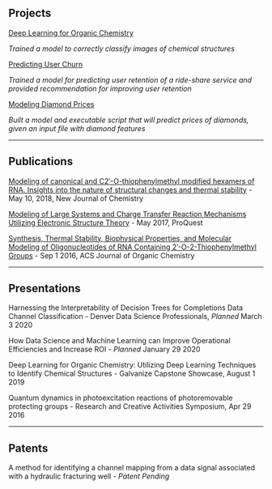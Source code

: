 ## Projects

[Deep Learning for Organic Chemistry](https://cwolfbrandt.github.io/csk/)

*Trained a model to correctly classify images of chemical structures*

[Predicting User Churn](https://cwolfbrandt.github.io/predicting_churn/)

*Trained a model for predicting user retention of a ride-share service and provided recommendation for improving user retention*

[Modeling Diamond Prices](https://cwolfbrandt.github.io/diamond_dataset/)

*Built a model and executable script that will predict prices of diamonds, given an input file with diamond features*

---

## Publications

[Modeling of canonical and C2′-O-thiophenylmethyl modified hexamers of RNA. Insights into the nature of structural changes and thermal stability](https://pubs.rsc.org/en/content/articlelanding/2018/nj/c8nj01739e#!divAbstract) - May 10, 2018, New Journal of Chemistry

[Modeling of Large Systems and Charge Transfer Reaction Mechanisms Utilizing Electronic Structure Theory](http://digital.auraria.edu/AA00006543/00001) - May 2017, ProQuest

[Synthesis, Thermal Stability, Biophysical Properties, and Molecular Modeling of Oligonucleotides of RNA Containing 2’-O-2-Thiophenylmethyl Groups](https://pubs.acs.org/doi/abs/10.1021/acs.joc.6b01615) - Sep 1 2016, ACS Journal of Organic Chemistry

---

## Presentations

Harnessing the Interpretability of Decision Trees for Completions Data Channel Classification - Denver Data Science Professionals, *Planned* March 3 2020

How Data Science and Machine Learning can Improve Operational Efficiencies and Increase ROI - *Planned* January 29 2020

Deep Learning for Organic Chemistry: Utilizing Deep Learning Techniques to Identify Chemical Structures - Galvanize Capstone Showcase, August 1 2019

Quantum dynamics in photoexcitation reactions of photoremovable protecting groups - Research and Creative Activities Symposium, Apr 29 2016

---

## Patents

A method for identifying a channel mapping from a data signal associated with a hydraulic fracturing well - *Patent Pending*

